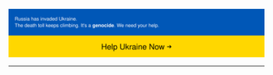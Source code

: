 [![Stand With Ukraine](https://raw.githubusercontent.com/vshymanskyy/StandWithUkraine/main/banner2-direct.svg)](https://vshymanskyy.github.io/StandWithUkraine)
<hr />
<a href='https://www.linkedin.com/in/artem-mo/'><img src='https://img.shields.io/badge/LinkedIn-35465C?style=flat&logo=linkedin&labelColor=35465C' alt=""/></a>
<a href='https://t.me/dummyd'><img src='https://img.shields.io/badge/Telegram-0088CC?style=flat&logo=telegram&labelColor=0088CC' alt=""/></a>
